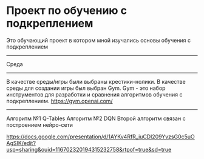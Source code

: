 # Проект по обучению с подкреплением

Это обучающий проект в котором мной изучались основы обучения с подкреплением

________________


Среда
__________
В качестве среды/игры были выбраны крестики-нолики. В качестве среды для создании игры был выбран Gym.
Gym - это набор инструментов для разработки и сравнения алгоритмов обучения с подкреплением.
https://gym.openai.com/

______________

Алгоритм №1
Q-Tables
Алгоритм №2
DQN
Второй алгоритм связан с построением нейро-сети


https://docs.google.com/presentation/d/1AYKv4RfR_iuCDl209YvzsG0c5uOAgSIK/edit?usp=sharing&ouid=116702320194315232758&rtpof=true&sd=true




